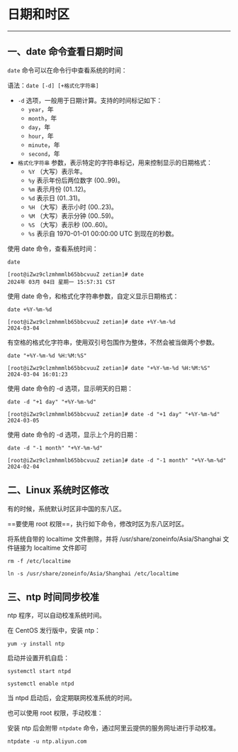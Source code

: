# 日期和时区

---

## 一、date 命令查看日期时间

`date` 命令可以在命令行中查看系统的时间：

语法：`date [-d] [+格式化字符串]`

- `-d` 选项，一般用于日期计算。支持的时间标记如下：
  - `year`，年
  - `month`，年
  - `day`，年
  - `hour`，年
  - `minute`，年
  - `second`，年
- `格式化字符串` 参数，表示特定的字符串标记，用来控制显示的日期格式：
  - `%Y` （大写）表示年。
  - `%y` 表示年份后两位数字 (00..99)。
  - `%m` 表示月份 (01..12)。
  - `%d` 表示日 (01..31)。
  - `%H` （大写）表示小时 (00..23)。
  - `%M` （大写）表示分钟 (00..59)。
  - `%S` （大写）表示秒 (00..60)。
  - `%s` 表示自 1970-01-01 00:00:00 UTC 到现在的秒数。

使用 date 命令，查看系统时间：

```shell
date
```

```shell
[root@iZwz9clzmhmmlb65bbcvuuZ zetian]# date
2024年 03月 04日 星期一 15:57:31 CST
```

使用 date 命令，和格式化字符串参数，自定义显示日期格式：

```shell
date +%Y-%m-%d
```

```shell
[root@iZwz9clzmhmmlb65bbcvuuZ zetian]# date +%Y-%m-%d
2024-03-04
```

有空格的格式化字符串，使用双引号包围作为整体，不然会被当做两个参数。

```shell
date "+%Y-%m-%d %H:%M:%S"
```

```shell
[root@iZwz9clzmhmmlb65bbcvuuZ zetian]# date "+%Y-%m-%d %H:%M:%S"
2024-03-04 16:01:23
```

使用 date 命令的 -d 选项，显示明天的日期：

```shell
date -d "+1 day" "+%Y-%m-%d"
```

```shell
[root@iZwz9clzmhmmlb65bbcvuuZ zetian]# date -d "+1 day" "+%Y-%m-%d"
2024-03-05
```

使用 date 命令的 -d 选项，显示上个月的日期：

```shell
date -d "-1 month" "+%Y-%m-%d"
```

```shell
[root@iZwz9clzmhmmlb65bbcvuuZ zetian]# date -d "-1 month" "+%Y-%m-%d"
2024-02-04
```

## 二、Linux 系统时区修改

有的时候，系统默认时区非中国的东八区。

==要使用 root 权限==，执行如下命令，修改时区为东八区时区。

将系统自带的 localtime 文件删除，并将 /usr/share/zoneinfo/Asia/Shanghai 文件链接为 localtime 文件即可

```shell
rm -f /etc/localtime

ln -s /usr/share/zoneinfo/Asia/Shanghai /etc/localtime
```

## 三、ntp 时间同步校准

ntp 程序，可以自动校准系统时间。

在 CentOS 发行版中，安装 ntp：

```shell
yum -y install ntp
```

启动并设置开机自启：

```shell
systemctl start ntpd

systemctl enable ntpd
```

当 ntpd 启动后，会定期联网校准系统的时间。

也可以使用 root 权限，手动校准：

安装 ntp 后会附带 `ntpdate` 命令，通过阿里云提供的服务网址进行手动校准。

```shell
ntpdate -u ntp.aliyun.com
```
